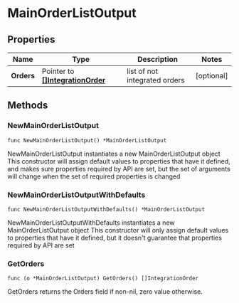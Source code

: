 # MainOrderListOutput

## Properties

Name | Type | Description | Notes
------------ | ------------- | ------------- | -------------
**Orders** | Pointer to [**[]IntegrationOrder**](integration.Order.md) | list of not integrated orders | [optional] 

## Methods

### NewMainOrderListOutput

`func NewMainOrderListOutput() *MainOrderListOutput`

NewMainOrderListOutput instantiates a new MainOrderListOutput object
This constructor will assign default values to properties that have it defined,
and makes sure properties required by API are set, but the set of arguments
will change when the set of required properties is changed

### NewMainOrderListOutputWithDefaults

`func NewMainOrderListOutputWithDefaults() *MainOrderListOutput`

NewMainOrderListOutputWithDefaults instantiates a new MainOrderListOutput object
This constructor will only assign default values to properties that have it defined,
but it doesn't guarantee that properties required by API are set

### GetOrders

`func (o *MainOrderListOutput) GetOrders() []IntegrationOrder`

GetOrders returns the Orders field if non-nil, zero value otherwise.

### GetOrdersOk

`func (o *MainOrderListOutput) GetOrdersOk() (*[]IntegrationOrder, bool)`

GetOrdersOk returns a tuple with the Orders field if it's non-nil, zero value otherwise
and a boolean to check if the value has been set.

### SetOrders

`func (o *MainOrderListOutput) SetOrders(v []IntegrationOrder)`

SetOrders sets Orders field to given value.

### HasOrders

`func (o *MainOrderListOutput) HasOrders() bool`

HasOrders returns a boolean if a field has been set.


[[Back to Model list]](../README.md#documentation-for-models) [[Back to API list]](../README.md#documentation-for-api-endpoints) [[Back to README]](../README.md)


